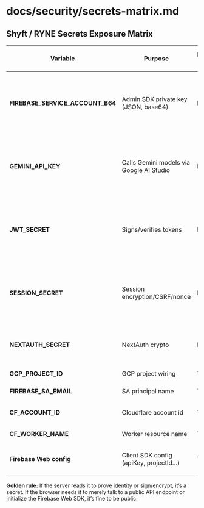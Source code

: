 # docs/security/secrets-matrix.md
## Shyft / RYNE Secrets Exposure Matrix

| Variable                         | Purpose                                  | Public OK? | Why / Notes                                                                                       | Where it may live                                     |
|----------------------------------|------------------------------------------|------------|----------------------------------------------------------------------------------------------------|-------------------------------------------------------|
| **FIREBASE_SERVICE_ACCOUNT_B64** | Admin SDK private key (JSON, base64)     | **NO**     | Grants server‑side admin access to Firestore/Auth/Storage.                                         | .env (server), CF Worker secret, GitHub Actions secret |
| **GEMINI_API_KEY**               | Calls Gemini models via Google AI Studio | **NO**     | Billable API; key abuse → charges & quota drain.                                                   | .env (server), CF Worker secret, GitHub Actions secret |
| **JWT_SECRET**                   | Signs/verifies tokens                    | **NO**     | Leaks = token forgery / account takeover.                                                          | .env (server), CF Worker secret, GitHub Actions secret |
| **SESSION_SECRET**               | Session encryption/CSRF/nonce            | **NO**     | Leaks = session hijack/forgery.                                                                    | .env (server), CF Worker secret, GitHub Actions secret |
| **NEXTAUTH_SECRET**              | NextAuth crypto                          | **NO**     | Leaks = auth integrity loss.                                                                       | .env (server), GitHub Actions secret                  |
| **GCP_PROJECT_ID**               | GCP project wiring                       | Yes        | Not a credential; useful for debugging.                                                            | code, CI, .env                                        |
| **FIREBASE_SA_EMAIL**            | SA principal name                        | Yes        | Identity only; not a key.                                                                          | code, CI, .env                                        |
| **CF_ACCOUNT_ID**                | Cloudflare account id                    | Yes*       | Not a secret, but avoid printing unnecessarily (*low sensitivity*).                                 | code, CI, .env                                        |
| **CF_WORKER_NAME**               | Worker resource name                     | Yes        | Public by design.                                                                                  | code, CI, .env                                        |
| **Firebase Web config**          | Client SDK config (apiKey, projectId…)   | **Yes**    | Firebase client `apiKey` is an **identifier**, not a secret (documented by Firebase).              | client code                                           |

**Golden rule:** If the server reads it to prove identity or sign/encrypt, it’s a secret. If the browser needs it to merely talk to a public API endpoint or initialize the Firebase Web SDK, it’s fine to be public.

